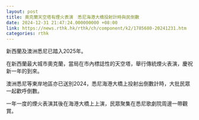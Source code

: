 ```yaml
---
layout: post
title: 奧克蘭天空塔有煙火表演　悉尼海港大橋投射計時與民倒數
date: 2024-12-31 21:47:24.000000000 +08:00
link: https://news.rthk.hk/rthk/ch/component/k2/1785680-20241231.htm
categories: rthk
---
```


新西蘭及澳洲悉尼已踏入2025年。

在新西蘭最大城市奧克蘭，當局在市內標誌性的天空塔，舉行傳統煙火表演，慶祝新一年的到來。

澳洲悉尼等東岸地區亦已送別2024，悉尼海港大橋上投射出倒數計時，大批民眾一起歡呼倒數。

一年一度的煙火表演其後在海港大橋上上演，民眾聚集在悉尼歌劇院周邊一帶觀賞。
